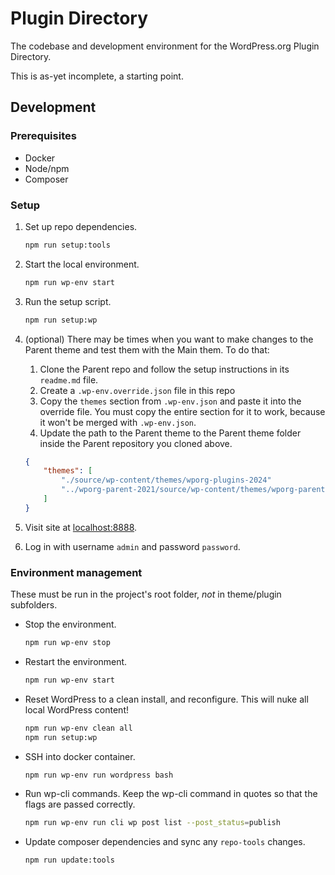 # Plugin Directory

The codebase and development environment for the WordPress.org Plugin Directory.

This is as-yet incomplete, a starting point.

## Development

### Prerequisites

* Docker
* Node/npm
* Composer

### Setup

1. Set up repo dependencies.

	```bash
	npm run setup:tools
	```

1. Start the local environment.

	```bash
	npm run wp-env start
	```

1. Run the setup script.

	```bash
	npm run setup:wp
	```

1. (optional) There may be times when you want to make changes to the Parent theme and test them with the Main them. To do that:
	1. Clone the Parent repo and follow the setup instructions in its `readme.md` file.
	1. Create a `.wp-env.override.json` file in this repo
	1. Copy the `themes` section from `.wp-env.json` and paste it into the override file. You must copy the entire section for it to work, because it won't be merged with `.wp-env.json`.
	1. Update the path to the Parent theme to the Parent theme folder inside the Parent repository you cloned above.

	```json
	{
		"themes": [
			"./source/wp-content/themes/wporg-plugins-2024"
			"../wporg-parent-2021/source/wp-content/themes/wporg-parent-2021"
		]
	}
	```

1. Visit site at [localhost:8888](http://localhost:8888).

1. Log in with username `admin` and password `password`.

### Environment management

These must be run in the project's root folder, _not_ in theme/plugin subfolders.

* Stop the environment.

	```bash
	npm run wp-env stop
	```

* Restart the environment.

	```bash
	npm run wp-env start
	```

* Reset WordPress to a clean install, and reconfigure. This will nuke all local WordPress content!

	```bash
	npm run wp-env clean all
	npm run setup:wp
	```

* SSH into docker container.

	```bash
	npm run wp-env run wordpress bash
	```

* Run wp-cli commands. Keep the wp-cli command in quotes so that the flags are passed correctly.

	```bash
	npm run wp-env run cli wp post list --post_status=publish
	```

* Update composer dependencies and sync any `repo-tools` changes.

	```bash
	npm run update:tools
	```
